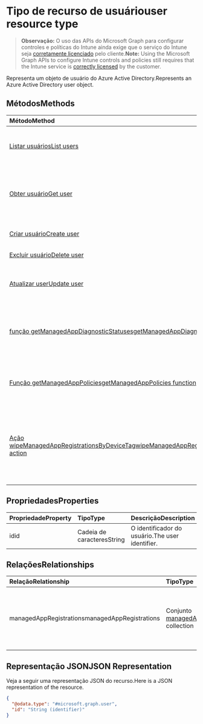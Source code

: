 # <a name="user-resource-type"></a><span data-ttu-id="337ca-101">Tipo de recurso de usuário</span><span class="sxs-lookup"><span data-stu-id="337ca-101">user resource type</span></span>

> <span data-ttu-id="337ca-102">**Observação:** O uso das APIs do Microsoft Graph para configurar controles e políticas do Intune ainda exige que o serviço do Intune seja [corretamente licenciado](https://go.microsoft.com/fwlink/?linkid=839381) pelo cliente.</span><span class="sxs-lookup"><span data-stu-id="337ca-102">**Note:** Using the Microsoft Graph APIs to configure Intune controls and policies still requires that the Intune service is [correctly licensed](https://go.microsoft.com/fwlink/?linkid=839381) by the customer.</span></span>

<span data-ttu-id="337ca-103">Representa um objeto de usuário do Azure Active Directory.</span><span class="sxs-lookup"><span data-stu-id="337ca-103">Represents an Azure Active Directory user object.</span></span>
## <a name="methods"></a><span data-ttu-id="337ca-104">Métodos</span><span class="sxs-lookup"><span data-stu-id="337ca-104">Methods</span></span>
|<span data-ttu-id="337ca-105">Método</span><span class="sxs-lookup"><span data-stu-id="337ca-105">Method</span></span>|<span data-ttu-id="337ca-106">Tipo de retorno</span><span class="sxs-lookup"><span data-stu-id="337ca-106">Return Type</span></span>|<span data-ttu-id="337ca-107">Descrição</span><span class="sxs-lookup"><span data-stu-id="337ca-107">Description</span></span>|
|:---|:---|:---|
|[<span data-ttu-id="337ca-108">Listar usuários</span><span class="sxs-lookup"><span data-stu-id="337ca-108">List users</span></span>](../api/intune_mam_user_list.md)|<span data-ttu-id="337ca-109">Conjunto [user](../resources/intune_mam_user.md)</span><span class="sxs-lookup"><span data-stu-id="337ca-109">[user](../resources/intune_mam_user.md) collection</span></span>|<span data-ttu-id="337ca-110">Listar propriedades e relações de objetos de [user](../resources/intune_mam_user.md).</span><span class="sxs-lookup"><span data-stu-id="337ca-110">List properties and relationships of the [user](../resources/intune_mam_user.md) objects.</span></span>|
|[<span data-ttu-id="337ca-111">Obter usuário</span><span class="sxs-lookup"><span data-stu-id="337ca-111">Get user</span></span>](../api/intune_mam_user_get.md)|[<span data-ttu-id="337ca-112">user</span><span class="sxs-lookup"><span data-stu-id="337ca-112">user</span></span>](../resources/intune_mam_user.md)|<span data-ttu-id="337ca-113">Ler propriedades e relações de objetos de [user](../resources/intune_mam_user.md).</span><span class="sxs-lookup"><span data-stu-id="337ca-113">Read properties and relationships of [plannerTaskDetails](../resources/intune_mam_user.md) object.</span></span>|
|[<span data-ttu-id="337ca-114">Criar usuário</span><span class="sxs-lookup"><span data-stu-id="337ca-114">Create user</span></span>](../api/intune_mam_user_create.md)|[<span data-ttu-id="337ca-115">user</span><span class="sxs-lookup"><span data-stu-id="337ca-115">user</span></span>](../resources/intune_mam_user.md)|<span data-ttu-id="337ca-116">Criar um novo objeto de [user](../resources/intune_mam_user.md).</span><span class="sxs-lookup"><span data-stu-id="337ca-116">Create a new user object.</span></span>|
|[<span data-ttu-id="337ca-117">Excluir usuário</span><span class="sxs-lookup"><span data-stu-id="337ca-117">Delete user</span></span>](../api/intune_mam_user_delete.md)|<span data-ttu-id="337ca-118">Nenhum</span><span class="sxs-lookup"><span data-stu-id="337ca-118">None</span></span>|<span data-ttu-id="337ca-119">Excluir [user](../resources/intune_mam_user.md).</span><span class="sxs-lookup"><span data-stu-id="337ca-119">Deletes a [user](../resources/intune_mam_user.md).</span></span>|
|[<span data-ttu-id="337ca-120">Atualizar user</span><span class="sxs-lookup"><span data-stu-id="337ca-120">Update user</span></span>](../api/intune_mam_user_update.md)|[<span data-ttu-id="337ca-121">user</span><span class="sxs-lookup"><span data-stu-id="337ca-121">user</span></span>](../resources/intune_mam_user.md)|<span data-ttu-id="337ca-122">Atualizar as propriedades de um objeto de [user](../resources/intune_mam_user.md).</span><span class="sxs-lookup"><span data-stu-id="337ca-122">Update the properties of a user object.</span></span>|
|[<span data-ttu-id="337ca-123">função getManagedAppDiagnosticStatuses</span><span class="sxs-lookup"><span data-stu-id="337ca-123">getManagedAppDiagnosticStatuses function</span></span>](../api/intune_mam_user_getmanagedappdiagnosticstatuses.md)|<span data-ttu-id="337ca-124">Conjunto [managedAppDiagnosticStatus](../resources/intune_mam_managedappdiagnosticstatus.md)</span><span class="sxs-lookup"><span data-stu-id="337ca-124">[managedAppDiagnosticStatus](../resources/intune_mam_managedappdiagnosticstatus.md) collection</span></span>|<span data-ttu-id="337ca-125">Obtém diagnóstico do status de validação para um determinado usuário.</span><span class="sxs-lookup"><span data-stu-id="337ca-125">Gets diagnostics validation status for a given user.</span></span>|
|[<span data-ttu-id="337ca-126">Função getManagedAppPolicies</span><span class="sxs-lookup"><span data-stu-id="337ca-126">getManagedAppPolicies function</span></span>](../api/intune_mam_user_getmanagedapppolicies.md)|<span data-ttu-id="337ca-127">Conjunto [managedAppPolicy](../resources/intune_mam_managedapppolicy.md)</span><span class="sxs-lookup"><span data-stu-id="337ca-127">[managedAppPolicy](../resources/intune_mam_managedapppolicy.md) collection</span></span>|<span data-ttu-id="337ca-128">Obtém as restrições de aplicativo para um determinado usuário.</span><span class="sxs-lookup"><span data-stu-id="337ca-128">Gets app restrictions for a given user.</span></span>|
|[<span data-ttu-id="337ca-129">Ação wipeManagedAppRegistrationsByDeviceTag</span><span class="sxs-lookup"><span data-stu-id="337ca-129">wipeManagedAppRegistrationsByDeviceTag action</span></span>](../api/intune_mam_user_wipemanagedappregistrationsbydevicetag.md)|<span data-ttu-id="337ca-130">Nenhum</span><span class="sxs-lookup"><span data-stu-id="337ca-130">None</span></span>|<span data-ttu-id="337ca-131">Emite uma operação de apagamento em um registro de aplicativo com uma marcação de dispositivo específica.</span><span class="sxs-lookup"><span data-stu-id="337ca-131">Issues a wipe operation on an app registration with specified device tag.</span></span>|

## <a name="properties"></a><span data-ttu-id="337ca-132">Propriedades</span><span class="sxs-lookup"><span data-stu-id="337ca-132">Properties</span></span>
|<span data-ttu-id="337ca-133">Propriedade</span><span class="sxs-lookup"><span data-stu-id="337ca-133">Property</span></span>|<span data-ttu-id="337ca-134">Tipo</span><span class="sxs-lookup"><span data-stu-id="337ca-134">Type</span></span>|<span data-ttu-id="337ca-135">Descrição</span><span class="sxs-lookup"><span data-stu-id="337ca-135">Description</span></span>|
|:---|:---|:---|
|<span data-ttu-id="337ca-136">id</span><span class="sxs-lookup"><span data-stu-id="337ca-136">id</span></span>|<span data-ttu-id="337ca-137">Cadeia de caracteres</span><span class="sxs-lookup"><span data-stu-id="337ca-137">String</span></span>|<span data-ttu-id="337ca-138">O identificador do usuário.</span><span class="sxs-lookup"><span data-stu-id="337ca-138">The user identifier.</span></span>|

## <a name="relationships"></a><span data-ttu-id="337ca-139">Relações</span><span class="sxs-lookup"><span data-stu-id="337ca-139">Relationships</span></span>
|<span data-ttu-id="337ca-140">Relação</span><span class="sxs-lookup"><span data-stu-id="337ca-140">Relationship</span></span>|<span data-ttu-id="337ca-141">Tipo</span><span class="sxs-lookup"><span data-stu-id="337ca-141">Type</span></span>|<span data-ttu-id="337ca-142">Descrição</span><span class="sxs-lookup"><span data-stu-id="337ca-142">Description</span></span>|
|:---|:---|:---|
|<span data-ttu-id="337ca-143">managedAppRegistrations</span><span class="sxs-lookup"><span data-stu-id="337ca-143">managedAppRegistrations</span></span>|<span data-ttu-id="337ca-144">Conjunto [managedAppRegistration](../resources/intune_mam_managedappregistration.md)</span><span class="sxs-lookup"><span data-stu-id="337ca-144">[managedAppRegistration](../resources/intune_mam_managedappregistration.md) collection</span></span>|<span data-ttu-id="337ca-145">Zero ou mais registros de aplicativos gerenciados que pertencem ao usuário.</span><span class="sxs-lookup"><span data-stu-id="337ca-145">Zero or more managed app registrations that belong to the user.</span></span>|

## <a name="json-representation"></a><span data-ttu-id="337ca-146">Representação JSON</span><span class="sxs-lookup"><span data-stu-id="337ca-146">JSON Representation</span></span>
<span data-ttu-id="337ca-147">Veja a seguir uma representação JSON do recurso.</span><span class="sxs-lookup"><span data-stu-id="337ca-147">Here is a JSON representation of the resource.</span></span>
<!-- {
  "blockType": "resource",
  "keyProperty": "id",
  "@odata.type": "microsoft.graph.user"
}
-->
``` json
{
  "@odata.type": "#microsoft.graph.user",
  "id": "String (identifier)"
}
```



